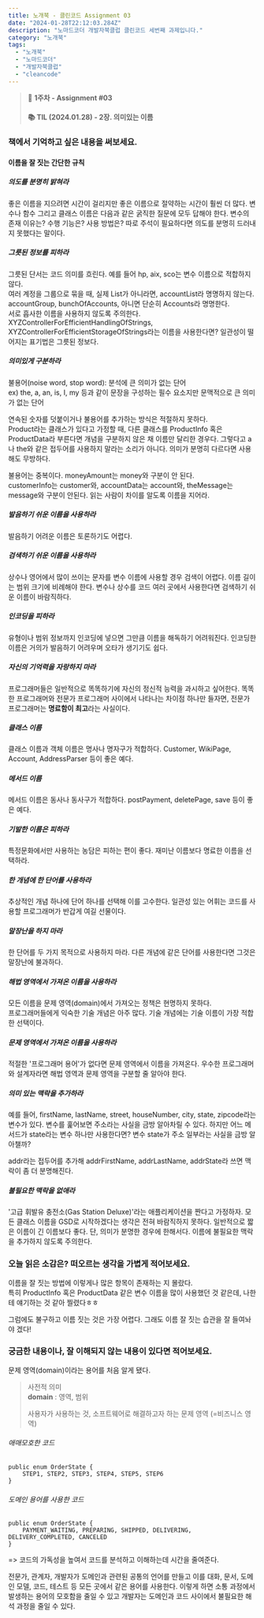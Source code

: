 ```yaml
---
title: 노개북 - 클린코드 Assignment 03
date: "2024-01-28T22:12:03.284Z"
description: "노마드코더 개발자북클럽 클린코드 세번째 과제입니다."
category: "노개북"
tags:
  - "노개북"
  - "노마드코더"
  - "개발자북클럽"
  - "cleancode"
---
```



> 📌 **1주차 - Assignment #03**
> #### 📚 TIL (2024.01.28) - 2장. 의미있는 이름

### 책에서 기억하고 싶은 내용을 써보세요.

#### 이름을 잘 짓는 간단한 규칙

##### 의도를 분명히 밝혀라
좋은 이름을 지으려면 시간이 걸리지만 좋은 이름으로 절약하는 시간이 훨씬 더 많다.
변수나 함수 그리고 클래스 이름은 다음과 같은 굵직한 질문에 모두 답해야 한다.
변수의 존재 이유는? 수행 기능은? 사용 방법은? 따로 주석이 필요하다면 의도를 분명히 드러내지 못했다는 말이다.

##### 그릇된 정보를 피하라
그릇된 단서는 코드 의미를 흐린다.
예를 들어 hp, aix, sco는 변수 이름으로 적합하지 않다.<br/>
여러 계정을 그룹으로 묶을 때, 실제 List가 아니라면, accountList라 명명하지 않는다.
accountGroup, bunchOfAccounts, 아니면 단순히 Accounts라 명명한다.<br/>
서로 흡사한 이름을 사용하지 않도록 주의한다.
XYZControllerForEfficientHandlingOfStrings, XYZControllerForEfficientStorageOfStrings라는 이름을 사용한다면?
일관성이 떨어지는 표기법은 그릇된 정보다.

##### 의미있게 구분하라
불용어(noise word, stop word): 분석에 큰 의미가 없는 단어 <br/>
ex) the, a, an, is, I, my 등과 같이 문장을 구성하는 필수 요소지만 문맥적으로 큰 의미가 없는 단어

연속된 숫자를 덧붙이거나 불용어를 추가하는 방식은 적절하지 못하다.<br/>
Product라는 클래스가 있다고 가정할 때, 다른 클래스를 ProductInfo 혹은 ProductData라 부른다면 개념을 구분하지 않은 채 이름만 달리한 경우다.
그렇다고 a나 the와 같은 접두어를 사용하지 말라는 소리가 아니다. 의미가 분명히 다르다면 사용해도 무방하다.

불용어는 중복이다. moneyAmount는 money와 구분이 안 된다.<br/>
customerInfo는 customer와, accountData는 account와, theMessage는 message와 구분이 안된다. 
읽는 사람이 차이를 알도록 이름을 지어라.

##### 발음하기 쉬운 이름을 사용하라

발음하기 어려운 이름은 토론하기도 어렵다.

##### 검색하기 쉬운 이름을 사용하라

상수나 영어에서 많이 쓰이는 문자를 변수 이름에 사용할 경우 검색이 어렵다.
이름 길이는 범위 크기에 비례해야 한다. 변수나 상수를 코드 여러 곳에서 사용한다면 검색하기 쉬운 이름이 바람직하다.

##### 인코딩을 피하라

유형이나 범위 정보까지 인코딩에 넣으면 그만큼 이름을 해독하기 어려워진다.
인코딩한 이름은 거의가 발음하기 어려우며 오타가 생기기도 쉽다.

##### 자신의 기억력을 자랑하지 마라

프로그래머들은 일반적으로 똑똑하기에 자신의 정신적 능력을 과시하고 싶어한다.
똑똑한 프로그래머와 전문가 프로그래머 사이에서 나타나는 차이점 하나만 들자면, 전문가 프로그래머는 **명료함이 최고**라는 사실이다.

##### 클래스 이름
클래스 이름과 객체 이름은 명사나 명자구가 적합하다.
Customer, WikiPage, Account, AddressParser 등이 좋은 예다.

##### 메서드 이름
메서드 이름은 동사나 동사구가 적합하다. postPayment, deletePage, save 등이 좋은 예다.

##### 기발한 이름은 피하라

특정문화에서만 사용하는 농담은 피하는 편이 좋다. 재미난 이름보다 명료한 이름을 선택하라.

##### 한 개념에 한 단어를 사용하라

추상적인 개념 하나에 단어 하나를 선택해 이를 고수한다.
일관성 있는 어휘는 코드를 사용할 프로그래머가 반갑게 여길 선물이다.

##### 말장난을 하지 마라
한 단어를 두 가지 목적으로 사용하지 마라. 다른 개념에 같은 단어를 사용한다면 그것은 말장난에 불과하다.

##### 해법 영역에서 가져온 이름을 사용하라
모든 이름을 문제 영역(domain)에서 가져오는 정책은 현명하지 못하다.<br/>
프로그래머들에게 익숙한 기술 개념은 아주 많다. 기술 개념에는 기술 이름이 가장 적합한 선택이다.

##### 문제 영역에서 가져온 이름을 사용하라
적절한 '프로그래머 용어'가 없다면 문제 영역에서 이름을 가져온다.
우수한 프로그래머와 설계자라면 해법 영역과 문제 영역을 구분할 줄 알아야 한다.

##### 의미 있는 맥락을 추가하라

예를 들어, firstName, lastName, street, houseNumber, city, state, zipcode라는 변수가 있다.
변수를 훑어보면 주소라는 사실을 금방 알아차릴 수 있다.
하지만 어느 메서드가 state라는 변수 하나만 사용한다면? 변수 state가 주소 일부라는 사실을 금방 알아챌까?

addr라는 접두어를 추가해 addrFirstName, addrLastName, addrState라 쓰면 맥락이 좀 더 분명해진다.

##### 불필요한 맥락을 없애라
'고급 휘발유 충전소(Gas Station Deluxe)'라는 애플리케이션을 짠다고 가정하자.
모든 클래스 이름을 GSD로 시작하겠다는 생각은 전혀 바람직하지 못하다. 
일반적으로 짧은 이름이 긴 이름보다 좋다. 단, 의미가 분명한 경우에 한해서다. 이름에 불필요한 맥락을 추가하지 않도록 주의한다.



### 오늘 읽은 소감은? 떠오르는 생각을 가볍게 적어보세요.

이름을 잘 짓는 방법에 이렇게나 많은 항목이 존재하는 지 몰랐다.<br/>
특히 ProductInfo 혹은 ProductData 같은 변수 이름을 많이 사용했던 것 같은데, 나한테 얘기하는 것 같아 찔렸다ㅎㅎ

그럼에도 불구하고 이름 짓는 것은 가장 어렵다. 그래도 이름 잘 짓는 습관을 잘 들여놔야 겠다!

### 궁금한 내용이나, 잘 이해되지 않는 내용이 있다면 적어보세요.

문제 영역(domain)이라는 용어를 처음 알게 됐다.

> 사전적 의미<br/>
> **domain** : 영역, 범위
> 
> 사용자가 사용하는 것, 소프트웨어로 해결하고자 하는 문제 영역 (=비즈니스 영역)

###### 애매모호한 코드
```
public enum OrderState {
    STEP1, STEP2, STEP3, STEP4, STEP5, STEP6
}
```

###### 도메인 용어를 사용한 코드
```
public enum OrderState {
    PAYMENT_WAITING, PREPARING, SHIPPED, DELIVERING, DELIVERY_COMPLETED, CANCELED
}
```

=> 코드의 가독성을 높여서 코드를 분석하고 이해하는데 시간을 줄여준다.

전문가, 관계자, 개발자가 도메인과 관련된 공통의 언어를 만들고 이를 대화, 문서, 도메인 모델, 코드, 테스트 등 모든 곳에서 같은 용어를 사용한다.
이렇게 하면 소통 과정에서 발생하는 용어의 모호함을 줄일 수 있고 개발자는 도메인과 코드 사이에서 불필요한 해석 과정을 줄일 수 있다.
